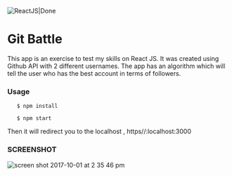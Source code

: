 ![ReactJS|Done](https://img.shields.io/badge/ReactJS-Complete-yellowgreen.svg)

# Git Battle

This app is an exercise to test my skills on React JS.
It was created using Github API with 2 different usernames. The app has
an algorithm which will tell the user who has the best account in terms of
followers.

### Usage
```
   $ npm install
```

```
   $ npm start
```

Then it will redirect you to the localhost , https//:localhost:3000

### SCREENSHOT

![screen shot 2017-10-01 at 2 35 46 pm](https://user-images.githubusercontent.com/26729817/31052398-e498a218-a6b5-11e7-8a54-abf6be18013c.png)
